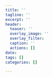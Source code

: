 ```yaml
---
title: ''
tagline: ''
excerpt: ''
header:
  teaser: ''
  overlay_image: ''
  overlay_filter: 
  caption: ''
  actions: []
date: 
tags: []
categories: []

---
```

